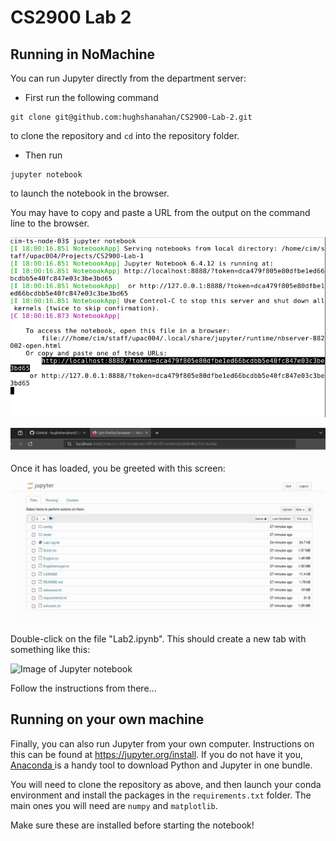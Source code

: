 # CS2900 Lab 2

## Running in NoMachine

You can run Jupyter directly from the department server:

- First run the following command
```
git clone git@github.com:hughshanahan/CS2900-Lab-2.git
```
to clone the repository and `cd` into the repository folder.

- Then run 
```
jupyter notebook
``` 
to launch the notebook in the browser.

You may have to copy and paste a URL from the output on the command line to the browser. 

![Example output to be copied from running jupyter notebook](https://github.com/hughshanahan/CS2900-Lab-1/blob/master/config/CommandLineOutput.png)

![Paste to browser bar](https://github.com/hughshanahan/CS2900-Lab-1/blob/master/config/PasteToBrowser.png)

Once it has loaded, you be greeted with this screen:

![Image of Binder dashboard](https://github.com/hughshanahan/CS2900-Lab-1/blob/master/config/JupyterLaunchPage.png)

Double-click on the file "Lab2.ipynb". This should create a new tab with something like this:

![Image of Jupyter notebook](https://github.com/hughshanahan/CS2900-Lab-1/blob/master/config/loaded_notebook.png)

Follow the instructions from there...

## Running on your own machine

Finally, you can also run Jupyter from your own computer. Instructions on
this can be found at
<a href="https://jupyter.org/install" class="uri">https://jupyter.org/install</a>. If you do not have it you, 
<a href="https://docs.anaconda.com/anaconda/install/" class="uri"> Anaconda </a> is a handy tool to download Python and Jupyter in one bundle.

You will need to clone the repository as above, and then launch your conda 
environment and install the packages in the `requirements.txt` folder. 
The main ones you will need are `numpy` and `matplotlib`.

Make sure these are installed before starting the notebook!
